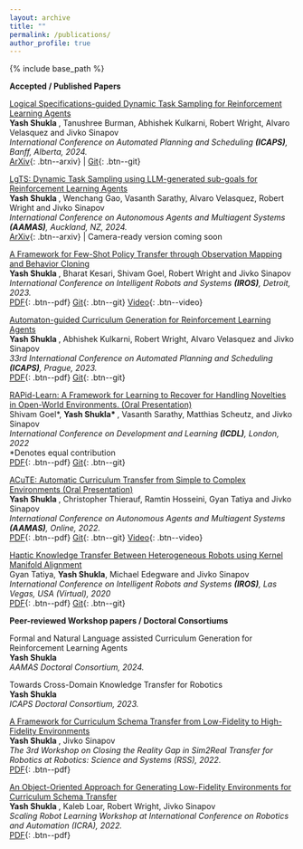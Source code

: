 ```yaml
---
layout: archive
title: ""
permalink: /publications/
author_profile: true
---
```

{% include base_path %}

**Accepted / Published Papers**

[Logical Specifications-guided Dynamic Task Sampling for Reinforcement Learning Agents](https://arxiv.org/abs/2402.03678)<br>
<b> Yash Shukla </b>, Tanushree Burman, Abhishek Kulkarni, Robert Wright, Alvaro Velasquez and Jivko Sinapov <br>
<i> International Conference on Automated Planning and Scheduling **(ICAPS)**, Banff, Alberta, 2024. </i> <br>
[ArXiv](https://arxiv.org/abs/2402.03678){: .btn--arxiv} | [Git](https://github.com/shukla-yash/lsts-icaps-24){: .btn--git}


[LgTS: Dynamic Task Sampling using LLM-generated sub-goals for Reinforcement Learning Agents](https://arxiv.org/pdf/2310.09454.pdf)<br>
<b> Yash Shukla </b>, Wenchang Gao, Vasanth Sarathy, Alvaro Velasquez, Robert Wright and Jivko Sinapov <br>
<i> International Conference on Autonomous Agents and Multiagent Systems **(AAMAS)**, Auckland, NZ, 2024. </i> <br>
[ArXiv](https://arxiv.org/abs/2310.09454){: .btn--arxiv} | Camera-ready version coming soon


[A Framework for Few-Shot Policy Transfer through Observation Mapping and Behavior Cloning](http://shukla-yash.github.io/files/IROS_23.pdf) <br>
<b> Yash Shukla </b>, Bharat Kesari, Shivam Goel, Robert Wright and Jivko Sinapov <br>
<i> International Conference on Intelligent Robots and Systems **(IROS)**, Detroit, 2023. </i> <br>
[PDF](http://shukla-yash.github.io/files/IROS_23.pdf){: .btn--pdf} [Git](https://github.com/shukla-yash/Few-Shot-Policy-Transfer){: .btn--git} [Video](https://youtu.be/hM3LeOyo8Fw?si=EvfzmfHuTgsBVAc7){: .btn--video}

[Automaton-guided Curriculum Generation for Reinforcement Learning Agents](http://shukla-yash.github.io/files/icaps-paper.pdf) <br>
<b> Yash Shukla </b>, Abhishek Kulkarni, Robert Wright, Alvaro Velasquez and Jivko Sinapov <br>
<i> 33rd International Conference on Automated Planning and Scheduling **(ICAPS)**, Prague, 2023. </i> <br>
[PDF](http://shukla-yash.github.io/files/icaps-paper.pdf){: .btn--pdf} [Git](https://github.com/tufts-ai-robotics-group/Automaton-guided-CL){: .btn--git}


[RAPid-Learn: A Framework for Learning to Recover for Handling Novelties in Open-World Environments. (Oral Presentation)](http://shukla-yash.github.io/files/Rapid_learn.pdf)<br>
Shivam Goel*, <b> Yash Shukla* </b>, Vasanth Sarathy, Matthias Scheutz, and Jivko Sinapov <br>
<i> International Conference on Development and Learning **(ICDL)**, London, 2022 </i> <br>
*Denotes equal contribution <br>
[PDF](http://shukla-yash.github.io/files/Rapid_learn.pdf){: .btn--pdf} [Git](https://github.com/goelshivam1210/RAPid-Learn){: .btn--git}


[ACuTE: Automatic Curriculum Transfer from Simple to Complex Environments (Oral Presentation)](http://shukla-yash.github.io/files/ACuTE_AAMAS_2022.pdf) <br>
<b> Yash Shukla </b>, Christopher Thierauf, Ramtin Hosseini, Gyan Tatiya and Jivko Sinapov <br>
<i> International Conference on Autonomous Agents and Multiagent Systems **(AAMAS)**, Online, 2022. </i> <br>
[PDF](http://shukla-yash.github.io/files/ACuTE_AAMAS_2022.pdf){: .btn--pdf} [Git](https://github.com/tufts-ai-robotics-group/ACuTE){: .btn--git} [Video](https://www.youtube.com/watch?v=QkRdRV-b2EQ&t=1s){: .btn--video}

[Haptic Knowledge Transfer Between Heterogeneous Robots using Kernel Manifold Alignment](http://shukla-yash.github.io/files/IROS_2020.pdf) <br>
Gyan Tatiya, <b>Yash Shukla</b>, Michael Edegware and Jivko Sinapov <br>
<i>International Conference on Intelligent Robots and Systems **(IROS)**, Las Vegas, USA (Virtual), 2020
</i> <br>
[PDF](http://shukla-yash.github.io/files/IROS_2020.pdf){: .btn--pdf} [Git](https://github.com/gtatiya/Haptic-Knowledge-Transfer-KEMA){: .btn--git} 



<b> Peer-reviewed Workshop papers / Doctoral Consortiums </b>


Formal and Natural Language assisted Curriculum Generation for Reinforcement Learning Agents<br>
<b> Yash Shukla </b> <br>
 <i>AAMAS Doctoral Consortium, 2024. </i><br>


Towards Cross-Domain Knowledge Transfer for Robotics<br>
<b> Yash Shukla </b> <br>
 <i>ICAPS Doctoral Consortium, 2023. </i><br>


[A Framework for Curriculum Schema Transfer from Low-Fidelity to High-Fidelity Environments](http://shukla-yash.github.io/files/Sim2Real_RSS.pdf)<br>
<b> Yash Shukla </b>, Jivko Sinapov <br>
 <i>The 3rd Workshop on Closing the Reality Gap in Sim2Real Transfer for Robotics at Robotics: Science and Systems (RSS), 2022. </i><br>
[PDF](http://shukla-yash.github.io/files/Sim2Real_RSS.pdf){: .btn--pdf} 


[An Object-Oriented Approach for Generating Low-Fidelity Environments for Curriculum Schema Transfer](https://yshukla.com/files/LF_Generation_SRL.pdf) <br>
<b> Yash Shukla </b>, Kaleb Loar, Robert Wright, Jivko Sinapov <br>
 <i> Scaling Robot Learning Workshop at International Conference on Robotics and Automation (ICRA), 2022. </i> <br>
 [PDF](http://shukla-yash.github.io/files/LF_Generation_SRL.pdf){: .btn--pdf} 




